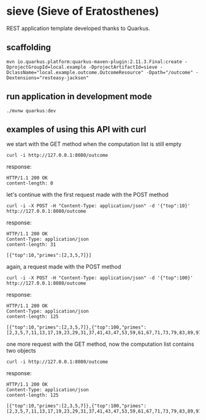 # sieve (Sieve of Eratosthenes)

REST application template developed thanks to Quarkus.

## scaffolding

```shell
mvn io.quarkus.platform:quarkus-maven-plugin:2.11.3.Final:create -DprojectGroupId=local.example -DprojectArtifactId=sieve -DclassName="local.example.outcome.OutcomeResource" -Dpath="/outcome" -Dextensions="resteasy-jackson"
```

## run application in development mode

```shell
./mvnw quarkus:dev
```

## examples of using this API with curl

we start with the GET method when the computation list is still empty

```shell
curl -i http://127.0.0.1:8080/outcome
```

response:

```text
HTTP/1.1 200 OK
content-length: 0
```

let's continue with the first request made with the POST method

```shell
curl -i -X POST -H "Content-Type: application/json" -d '{"top":10}' http://127.0.0.1:8080/outcome
```

response:

```text
HTTP/1.1 200 OK
Content-Type: application/json
content-length: 31

[{"top":10,"primes":[2,3,5,7]}]
```

again, a request made with the POST method

```shell
curl -i -X POST -H "Content-Type: application/json" -d '{"top":100}' http://127.0.0.1:8080/outcome
```

response:

```text
HTTP/1.1 200 OK
Content-Type: application/json
content-length: 125

[{"top":10,"primes":[2,3,5,7]},{"top":100,"primes":[2,3,5,7,11,13,17,19,23,29,31,37,41,43,47,53,59,61,67,71,73,79,83,89,97]}]
```

one more request with the GET method, now the computation list contains two objects

```shell
curl -i http://127.0.0.1:8080/outcome
```

response:

```text
HTTP/1.1 200 OK
Content-Type: application/json
content-length: 125

[{"top":10,"primes":[2,3,5,7]},{"top":100,"primes":[2,3,5,7,11,13,17,19,23,29,31,37,41,43,47,53,59,61,67,71,73,79,83,89,97]}]
```
